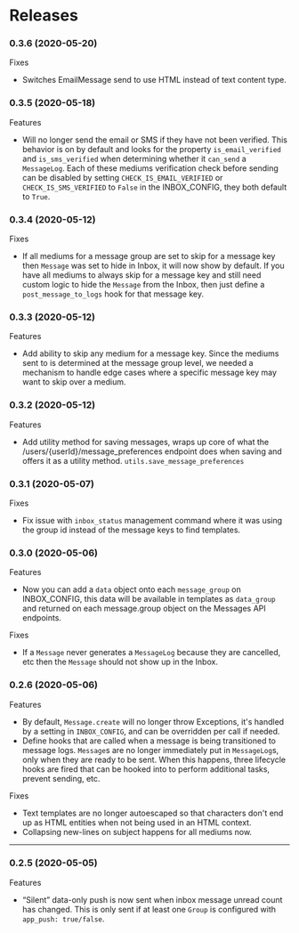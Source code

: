 # Releases

### 0.3.6 (2020-05-20)

Fixes

- Switches EmailMessage send to use HTML instead of text content type.

### 0.3.5 (2020-05-18)

Features

- Will no longer send the email or SMS if they have not been verified. This behavior is on by default and looks for
the property `is_email_verified` and `is_sms_verified` when determining whether it `can_send` a `MessageLog`. Each of
these mediums verification check before sending can be disabled by setting `CHECK_IS_EMAIL_VERIFIED` or 
`CHECK_IS_SMS_VERIFIED` to `False` in the INBOX_CONFIG, they both default to `True`.

### 0.3.4 (2020-05-12)

Fixes

- If all mediums for a message group are set to skip for a message key then `Message` was set to hide in Inbox, it 
will now show by default. If you have all mediums to always skip for a message key and still need custom logic to
hide the `Message` from the Inbox, then just define a `post_message_to_logs` hook for that message key.

### 0.3.3 (2020-05-12)

Features

- Add ability to skip any medium for a message key. Since the mediums sent to is determined at the message group level,
we needed a mechanism to handle edge cases where a specific message key may want to skip over a medium.

### 0.3.2 (2020-05-12)

Features

- Add utility method for saving messages, wraps up core of what the /users/{userId}/message_preferences endpoint
does when saving and offers it as a utility method. `utils.save_message_preferences`

### 0.3.1 (2020-05-07)

Fixes

- Fix issue with `inbox_status` management command where it was using the group id instead of the message keys to find
templates.

### 0.3.0 (2020-05-06)

Features

- Now you can add a `data` object onto each `message_group` on INBOX_CONFIG, this data will be available in templates
as `data_group` and returned on each message.group object on the Messages API endpoints.

Fixes

- If a `Message` never generates a `MessageLog` because they are cancelled, etc then the `Message` should not show up 
in the Inbox.

### 0.2.6 (2020-05-06)

Features

- By default, `Message.create` will no longer throw Exceptions, it's handled by a setting in `INBOX_CONFIG`, and can
be overridden per call if needed.
- Define hooks that are called when a message is being transitioned to message logs. `Message`s are no longer
immediately put in `MessageLog`s, only when they are ready to be sent. When this happens, three lifecycle hooks are
fired that can be hooked into to perform additional tasks, prevent sending, etc.

Fixes

- Text templates are no longer autoescaped so that characters don't end up as HTML entities when not being used in an
HTML context.
- Collapsing new-lines on subject happens for all mediums now.

---

### 0.2.5 (2020-05-05)

Features

- “Silent” data-only push is now sent when inbox message unread count has changed. This is only sent if at least one 
`Group` is configured with `app_push: true/false`.